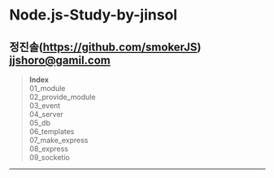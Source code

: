 

**Node.js-Study-by-jinsol**
===============
정진솔(https://github.com/smokerJS)<br>
jjshoro@gamil.com<br>
---------------------------------------


>**Index**<br>
>01_module<br>
>02_provide_module<br>
>03_event<br>
>04_server<br>
>05_db<br>
>06_templates<br>
>07_make_express<br>
>08_express<br>
>09_socketio<br>
>
---------------------------------------